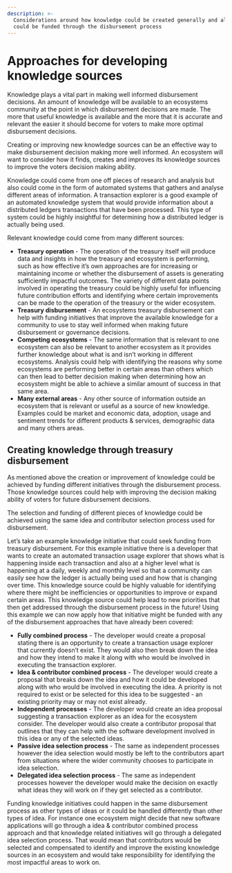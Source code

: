 ```yaml
---
description: >-
  Considerations around how knowledge could be created generally and also how it
  could be funded through the disbursement process
---
```


# Approaches for developing knowledge sources

Knowledge plays a vital part in making well informed disbursement decisions. An amount of knowledge will be available to an ecosystems community at the point in which disbursement decisions are made. The more that useful knowledge is available and the more that it is accurate and relevant the easier it should become for voters to make more optimal disbursement decisions.



Creating or improving new knowledge sources can be an effective way to make disbursement decision making more well informed. An ecosystem will want to consider how it finds, creates and improves its knowledge sources to improve the voters decision making ability.



Knowledge could come from one off pieces of research and analysis but also could come in the form of automated systems that gathers and analyse different areas of information. A transaction explorer is a good example of an automated knowledge system that would provide information about a distributed ledgers transactions that have been processed. This type of system could be highly insightful for determining how a distributed ledger is actually being used.



Relevant knowledge could come from many different sources:

* **Treasury operation** - The operation of the treasury itself will produce data and insights in how the treasury and ecosystem is performing, such as how effective it’s own approaches are for increasing or maintaining income or whether the disbursement of assets is generating sufficiently impactful outcomes. The variety of different data points involved in operating the treasury could be highly useful for influencing future contribution efforts and identifying where certain improvements can be made to the operation of the treasury or the wider ecosystem.
* **Treasury disbursement** - An ecosystems treasury disbursement can help with funding initiatives that improve the available knowledge for a community to use to stay well informed when making future disbursement or governance decisions.
* **Competing ecosystems** - The same information that is relevant to one ecosystem can also be relevant to another ecosystem as it provides further knowledge about what is and isn’t working in different ecosystems. Analysis could help with identifying the reasons why some ecosystems are performing better in certain areas than others which can then lead to better decision making when determining how an ecosystem might be able to achieve a similar amount of success in that same area.
* **Many external areas** - Any other source of information outside an ecosystem that is relevant or useful as a source of new knowledge. Examples could be market and economic data, adoption, usage and sentiment trends for different products & services, demographic data and many others areas.



## Creating knowledge through treasury disbursement

As mentioned above the creation or improvement of knowledge could be achieved by funding different initiatives through the disbursement process. Those knowledge sources could help with improving the decision making ability of voters for future disbursement decisions.



The selection and funding of different pieces of knowledge could be achieved using the same idea and contributor selection process used for disbursement.



Let’s take an example knowledge initiative that could seek funding from treasury disbursement. For this example initiative there is a developer that wants to create an automated transaction usage explorer that shows what is happening inside each transaction and also at a higher level what is happening at a daily, weekly and monthly level so that a community can easily see how the ledger is actually being used and how that is changing over time. This knowledge source could be highly valuable for identifying where there might be inefficiencies or opportunities to improve or expand certain areas. This knowledge source could help lead to new priorities that then get addressed through the disbursement process in the future! Using this example we can now apply how that initiative might be funded with any of the disbursement approaches that have already been covered:

* **Fully combined process** - The developer would create a proposal stating there is an opportunity to create a transaction usage explorer that currently doesn’t exist. They would also then break down the idea and how they intend to make it along with who would be involved in executing the transaction explorer.
* **Idea & contributor combined process** - The developer would create a proposal that breaks down the idea and how it could be developed along with who would be involved in executing the idea. A priority is not required to exist or be selected for this idea to be suggested - an existing priority may or may not exist already.
* **Independent processes** - The developer would create an idea proposal suggesting a transaction explorer as an idea for the ecosystem consider. The developer would also create a contributor proposal that outlines that they can help with the software development involved in this idea or any of the selected ideas.
* **Passive idea selection process** - The same as independent processes however the idea selection would mostly be left to the contributors apart from situations where the wider community chooses to participate in idea selection.
* **Delegated idea selection process** - The same as independent processes however the developer would make the decision on exactly what ideas they will work on if they get selected as a contributor.



Funding knowledge initiatives could happen in the same disbursement process as other types of ideas or it could be handled differently than other types of idea. For instance one ecosystem might decide that new software applications will go through a idea & contributor combined process approach and that knowledge related initiatives will go through a delegated idea selection process. That would mean that contributors would be selected and compensated to identify and improve the existing knowledge sources in an ecosystem and would take responsibility for identifying the most impactful areas to work on.
